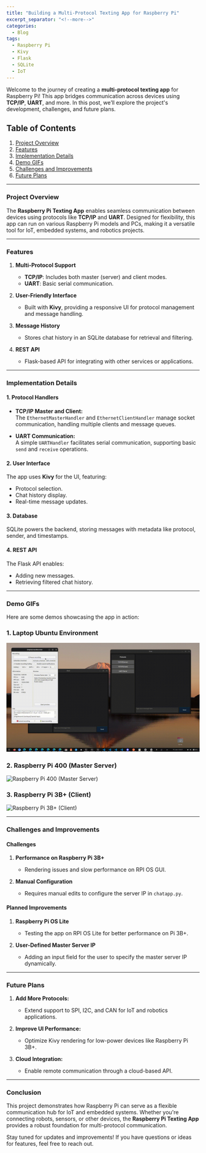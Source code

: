 ```yaml
---
title: "Building a Multi-Protocol Texting App for Raspberry Pi"
excerpt_separator: "<!--more-->"
categories:
  - Blog
tags:
  - Raspberry Pi
  - Kivy
  - Flask
  - SQLite
  - IoT
---
```


Welcome to the journey of creating a **multi-protocol texting app** for Raspberry Pi! This app bridges communication across devices using **TCP/IP**, **UART**, and more. In this post, we’ll explore the project's development, challenges, and future plans.

<!--more-->

## **Table of Contents**
1. [Project Overview](#project-overview)  
2. [Features](#features)  
3. [Implementation Details](#implementation-details)  
4. [Demo GIFs](#demo-gifs)  
5. [Challenges and Improvements](#challenges-and-improvements)  
6. [Future Plans](#future-plans)  

---

### **Project Overview**

The **Raspberry Pi Texting App** enables seamless communication between devices using protocols like **TCP/IP** and **UART**. Designed for flexibility, this app can run on various Raspberry Pi models and PCs, making it a versatile tool for IoT, embedded systems, and robotics projects.

---

### **Features**

1. **Multi-Protocol Support**  
   - **TCP/IP**: Includes both master (server) and client modes.  
   - **UART**: Basic serial communication.  

2. **User-Friendly Interface**  
   - Built with **Kivy**, providing a responsive UI for protocol management and message handling.  

3. **Message History**  
   - Stores chat history in an SQLite database for retrieval and filtering.  

4. **REST API**  
   - Flask-based API for integrating with other services or applications.

---

### **Implementation Details**

#### **1. Protocol Handlers**
- **TCP/IP Master and Client:**  
  The `EthernetMasterHandler` and `EthernetClientHandler` manage socket communication, handling multiple clients and message queues.

- **UART Communication:**  
  A simple `UARTHandler` facilitates serial communication, supporting basic `send` and `receive` operations.

#### **2. User Interface**
The app uses **Kivy** for the UI, featuring:
- Protocol selection.
- Chat history display.
- Real-time message updates.

#### **3. Database**
SQLite powers the backend, storing messages with metadata like protocol, sender, and timestamps.

#### **4. REST API**
The Flask API enables:
- Adding new messages.
- Retrieving filtered chat history.

---

### **Demo GIFs**

Here are some demos showcasing the app in action:
### **1. Laptop Ubuntu Environment**  
![Laptop Ubuntu Environment](/assets/2025_01_03_pcUbuntu_output.gif)

### **2. Raspberry Pi 400 (Master Server)**  
![Raspberry Pi 400 (Master Server)](/assets/2025_01_03_pi400output.gif)

### **3. Raspberry Pi 3B+ (Client)**  
![Raspberry Pi 3B+ (Client)](/assets/2025_01_03_pi3bplus_output.gif)

---

### **Challenges and Improvements**

#### **Challenges**
1. **Performance on Raspberry Pi 3B+**  
   - Rendering issues and slow performance on RPI OS GUI.

2. **Manual Configuration**  
   - Requires manual edits to configure the server IP in `chatapp.py`.

#### **Planned Improvements**
1. **Raspberry Pi OS Lite**  
   - Testing the app on RPI OS Lite for better performance on Pi 3B+.

2. **User-Defined Master Server IP**  
   - Adding an input field for the user to specify the master server IP dynamically.

---

### **Future Plans**

1. **Add More Protocols:**  
   - Extend support to SPI, I2C, and CAN for IoT and robotics applications.

2. **Improve UI Performance:**  
   - Optimize Kivy rendering for low-power devices like Raspberry Pi 3B+.

3. **Cloud Integration:**  
   - Enable remote communication through a cloud-based API.

---

### **Conclusion**

This project demonstrates how Raspberry Pi can serve as a flexible communication hub for IoT and embedded systems. Whether you're connecting robots, sensors, or other devices, the **Raspberry Pi Texting App** provides a robust foundation for multi-protocol communication.

Stay tuned for updates and improvements! If you have questions or ideas for features, feel free to reach out.

